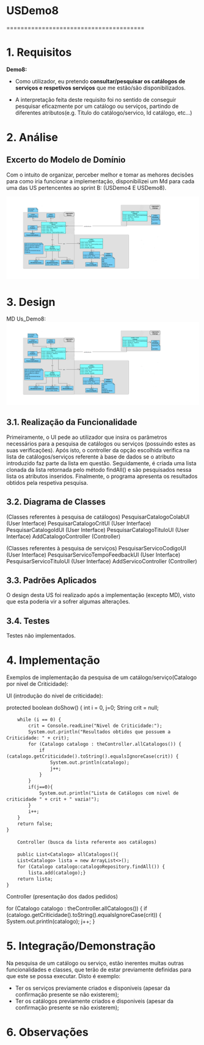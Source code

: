 # USDemo8
=======================================

# 1. Requisitos

**Demo8:**

* Como utilizador, eu pretendo **consultar/pesquisar os catálogos de serviços e respetivos serviços** que me estão/são disponibilizados.


* A interpretação feita deste requisito foi no sentido de conseguir pesquisar eficazmente por um catálogo ou serviços, partindo de diferentes atributos(e.g. Titulo do catálogo/servico, Id catálogo, etc...)

# 2. Análise

## Excerto do Modelo de Domínio

Com o intuito de organizar, perceber melhor e tomar as mehores decisões para como iria funcionar a implementação, disponibilizei um Md para cada uma das US pertencentes ao sprint B: (USDemo4 E USDemo8).

![MD_USDemo8.png](MD_USDemo8.png)

# 3. Design

MD Us_Demo8:
![MD_USDemo8.png](MD_USDemo8.png)

## 3.1. Realização da Funcionalidade

Primeiramente, o UI pede ao utilizador que insira os parâmetros necessários para a pesquisa de catálogos ou serviços (possuindo estes as suas verificações).
Após isto, o controller da opção escolhida verifica na lista de catálogos/serviços referente à base de dados se o atributo introduzido faz parte da lista em questão.
Seguidamente, é criada uma lista clonada da lista retornada pelo método findAll() e são pesquisados nessa lista os atributos inseridos.
Finalmente, o programa apresenta os resultados obtidos pela respetiva pesquisa.

## 3.2. Diagrama de Classes

(Classes referentes à pesquisa de catálogos)
PesquisarCatalogoColabUI (User Interface)
PesquisarCatalogoCritUI (User Interface)
PesquisarCatalogoIdUI (User Interface)
PesquisarCatalogoTituloUI (User Interface)
AddCatalogoController (Controller)

(Classes referentes à pesquisa de serviços)
PesquisarServicoCodigoUI (User Interface)
PesquisarServicoTempoFeedbackUI (User Interface)
PesquisarServicoTituloUI (User Interface)
AddServicoController (Controller)

## 3.3. Padrões Aplicados

O design desta US foi realizado após a implementação (excepto MD), visto que esta poderia vir a sofrer algumas alterações.

## 3.4. Testes
Testes não implementados.

# 4. Implementação

Exemplos de implementação da pesquisa de um catálogo/serviço(Catalogo por nivel de Criticidade):

UI (introdução do nivel de criticidade):

protected boolean doShow() {
        int i = 0, j=0;
        String crit = null;

        while (i == 0) {
            crit = Console.readLine("Nivel de Criticidade:");
            System.out.println("Resultados obtidos que possuem a Criticidade: " + crit);
            for (Catalogo catalogo : theController.allCatalogos()) {
                if (catalogo.getCriticidade().toString().equalsIgnoreCase(crit)) {
                    System.out.println(catalogo);
                    j++;
                }
            }
            if(j==0){
                System.out.println("Lista de Catálogos com nivel de criticidade " + crit + " vazia!");
            }
            i++;
        }
        return false;
    }

		Controller (busca da lista referente aos catálogos)

		public List<Catalogo> allCatalogos(){
        List<Catalogo> lista = new ArrayList<>();
        for (Catalogo catalogo:catalogoRepository.findAll()) {
            lista.add(catalogo);}
        return lista;
    }

Controller (presentação dos dados pedidos)

for (Catalogo catalogo : theController.allCatalogos()) {
		if (catalogo.getCriticidade().toString().equalsIgnoreCase(crit)) {
				System.out.println(catalogo);
				j++;
		}

# 5. Integração/Demonstração

Na pesquisa de um catálogo ou serviço, estão inerentes muitas outras funcionalidades e classes, que terão de estar previamente definidas para que este se possa executar.
Disto é exemplo:
- Ter os serviços previamente criados e disponiveis (apesar da confirmação presente se não existerem);
- Ter os catálogos previamente criados e disponiveis (apesar da confirmação presente se não existerem);

# 6. Observações
